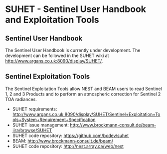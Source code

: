 SUHET - Sentinel User Handbook and Exploitation Tools
=====================================================


Sentinel User Handbook
---------------------------

The Sentinel User Handbook is currently under development.
The development can be followed in the SUHET wiki at http://www.argans.co.uk:8090/display/SUHET/.

Sentinel Exploitation Tools
---------------------------

The Sentinel Exploitation Tools allow NEST and BEAM users to read Sentinel 1, 2 and 3 Products and to perform an atmospheric correction for Sentinel 2 TOA radiances.

* SUHET requirements: http://www.argans.co.uk:8090/display/SUHET/Sentinel+Exploitation+Tools+System+Requirement+Specification
* SUHET issue management: http://www.brockmann-consult.de/beam-jira/browse/SUHET
* SUHET code repository: https://github.com/bcdev/suhet
* BEAM: http://www.brockmann-consult.de/beam/
* SUHET code repository: http://nest.array.ca/web/nest


